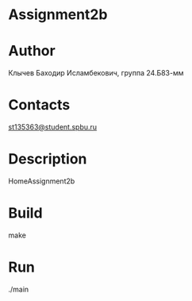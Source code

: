 # Assignment2b
# Author
Клычев Баходир Исламбекович, группа 24.Б83-мм
# Contacts
st135363@student.spbu.ru
# Description
HomeAssignment2b
# Build 
make
# Run
./main
